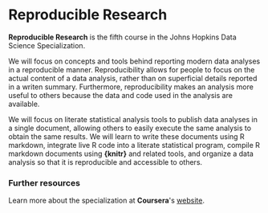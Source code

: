 Reproducible Research
=====================
**Reproducible Research** is the fifth course in the Johns Hopkins Data Science Specialization.

We will focus on concepts and tools behind reporting modern data analyses in a reproducible manner. Reproducibility allows for people to focus on the actual content of a data analysis, rather than on superficial details reported in a writen summary. Furthermore, reproducibility makes an analysis more useful to others because the data and code used in the analysis are available.

We will focus on literate statistical analysis tools to publish data analyses in a single document, allowing others to easily execute the same analysis to obtain the same results. We will learn to write these documents using R markdown, integrate live R code into a literate statistical program, compile R markdown documents using **{knitr}** and related tools, and organize a data analysis so that it is reproducible and accessible to others.

### Further resources
Learn more about the specialization at **Coursera**'s [website](https://www.coursera.org/specialization/jhudatascience/1).
